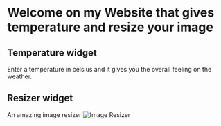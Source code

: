 # Welcome on my Website that gives temperature and resize your image

## Temperature widget

Enter a temperature in celsius and it gives you the overall feeling on the weather.

## Resizer widget

An amazing image resizer
![Image Resizer](https://i.ibb.co/FWDyNmv/Capture-d-e-cran-2021-04-05-a-16-05-12.png)
